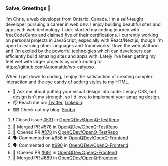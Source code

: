### Salve, Greetings 👋

I'm Chris, a web developer from Ontario, Canada. I'm a self-taught developer pursuing a career in web dev. I enjoy building beautiful sites and apps with web technology.
I kick-started my coding journey with freeCodeCamp and claimed five of their certifications.  I currently working on personal projects in JavaScript, especially with React/Next.js, though I'm open to learning other languages and frameworks. I love the web platform and I'm excited by the powerful technolgies which can developers can efficiently build amazing sites and apps with. Lately I've been getting my feet wet with larger projects by contributing to https://github.com/Automattic/wp-calypso .

When I get down to coding, I enjoy the satisfaction of creating complex interaction and the eye candy of adding styles to my HTML. 

- 💬 Ask me about putting your visual design into code. I enjoy CSS, but design isn't my strength, so I'd love to implement your amazing design.
- 📫 Reach me on: [Twitter](https://twitter.com/Christo28120856), [Linkedin](https://www.linkedin.com/in/christopher-stevers-07b9a5204/).
- ⌨ Check out my blog: [Scribo](https://christopherstevers.cf).
<!--
**Christopher-Stevers/Christopher-Stevers** is a ✨ _special_ ✨ repository because its `README.md` (this file) appears on your GitHub profile.

Here are some ideas to get you started:

- 🔭 I’m currently working on ...
- 🌱 I’m currently learning ...
- 👯 I’m looking to collaborate on ...
- 🤔 I’m looking for help with ...
- 😄 Pronouns: ...
- ⚡ Fun fact: ...
-->

<!--START_SECTION:activity-->
1. ❗️ Closed issue [#531](https://github.com/OpenQDev/OpenQ-TestRepo/issues/531) in [OpenQDev/OpenQ-TestRepo](https://github.com/OpenQDev/OpenQ-TestRepo)
2. 🎉 Merged PR [#578](https://github.com/OpenQDev/OpenQ-TestRepo/pull/578) in [OpenQDev/OpenQ-TestRepo](https://github.com/OpenQDev/OpenQ-TestRepo)
3. 💪 Opened PR [#578](https://github.com/OpenQDev/OpenQ-TestRepo/pull/578) in [OpenQDev/OpenQ-TestRepo](https://github.com/OpenQDev/OpenQ-TestRepo)
4. 🗣 Commented on [#656](https://github.com/OpenQDev/OpenQ-Frontend/issues/656) in [OpenQDev/OpenQ-Frontend](https://github.com/OpenQDev/OpenQ-Frontend)
5. 🗣 Commented on [#690](https://github.com/OpenQDev/OpenQ-Frontend/issues/690) in [OpenQDev/OpenQ-Frontend](https://github.com/OpenQDev/OpenQ-Frontend)
6. 💪 Opened PR [#691](https://github.com/OpenQDev/OpenQ-Frontend/pull/691) in [OpenQDev/OpenQ-Frontend](https://github.com/OpenQDev/OpenQ-Frontend)
7. 🎉 Merged PR [#689](https://github.com/OpenQDev/OpenQ-Frontend/pull/689) in [OpenQDev/OpenQ-Frontend](https://github.com/OpenQDev/OpenQ-Frontend)
<!--END_SECTION:activity-->
